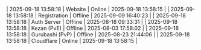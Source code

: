 | 2025-09-18 13:58:18 | Website | Online | 2025-09-18 13:58:15 |
| 2025-09-18 13:58:18 | Registration | Offline | 2025-09-09 16:40:23 |
| 2025-09-18 13:58:18 | Auth Server | Offline | 2025-08-18 09:33:31 |
| 2025-09-18 13:58:18 | Kezan (PvE) | Offline | 2025-08-03 17:58:02 |
| 2025-09-18 13:58:18 | Gurubashi (PvP) | Offline | 2025-08-23 21:44:06 |
| 2025-09-18 13:58:18 | Cloudflare | Online | 2025-09-18 13:58:15 |
